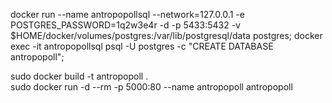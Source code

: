 docker run --name antropopollsql --network=127.0.0.1 -e POSTGRES_PASSWORD=1q2w3e4r -d -p 5433:5432 -v $HOME/docker/volumes/postgres:/var/lib/postgresql/data  postgres;
docker exec -it antropopollsql psql -U postgres -c "CREATE DATABASE antropopoll";


sudo docker build -t antropopoll .  <br />
sudo docker run -d --rm  -p 5000:80 --name antropopoll antropopoll  <br />

